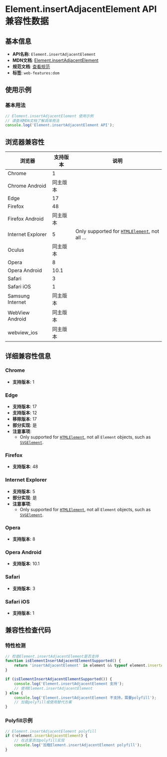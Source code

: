 # Element.insertAdjacentElement API 兼容性数据

## 基本信息

- **API名称**: `Element.insertAdjacentElement`
- **MDN文档**: [Element.insertAdjacentElement](https://developer.mozilla.org/docs/Web/API/Element/insertAdjacentElement)
- **规范文档**: [查看规范](https://dom.spec.whatwg.org/#dom-element-insertadjacentelement)
- **标签**: `web-features:dom`

## 使用示例

### 基本用法

```javascript
// Element.insertAdjacentElement 使用示例
// 请查阅MDN文档了解具体用法
console.log('Element.insertAdjacentElement API');
```

## 浏览器兼容性

| 浏览器 | 支持版本 | 说明 |
|--------|----------|------|
| Chrome | 1 |  |
| Chrome Android | 同主版本 |  |
| Edge | 17 |  |
| Firefox | 48 |  |
| Firefox Android | 同主版本 |  |
| Internet Explorer | 5 | Only supported for [`HTMLElement`](https://developer.mozilla.org/docs/Web/API/HTMLElement), not all ... |
| Oculus | 同主版本 |  |
| Opera | 8 |  |
| Opera Android | 10.1 |  |
| Safari | 3 |  |
| Safari iOS | 1 |  |
| Samsung Internet | 同主版本 |  |
| WebView Android | 同主版本 |  |
| webview_ios | 同主版本 |  |

## 详细兼容性信息

### Chrome

- **支持版本**: 1

### Edge

- **支持版本**: 17
- **支持版本**: 12
- **移除版本**: 17
- **部分实现**: 是
- **注意事项**:
  - Only supported for [`HTMLElement`](https://developer.mozilla.org/docs/Web/API/HTMLElement), not all `Element` objects, such as [`SVGElement`](https://developer.mozilla.org/docs/Web/API/SVGElement).

### Firefox

- **支持版本**: 48

### Internet Explorer

- **支持版本**: 5
- **部分实现**: 是
- **注意事项**:
  - Only supported for [`HTMLElement`](https://developer.mozilla.org/docs/Web/API/HTMLElement), not all `Element` objects, such as [`SVGElement`](https://developer.mozilla.org/docs/Web/API/SVGElement).

### Opera

- **支持版本**: 8

### Opera Android

- **支持版本**: 10.1

### Safari

- **支持版本**: 3

### Safari iOS

- **支持版本**: 1

## 兼容性检查代码

### 特性检测

```javascript
// 检查Element.insertAdjacentElement是否支持
function isElementInsertAdjacentElementSupported() {
    return 'insertAdjacentElement' in element && typeof element.insertAdjacentElement === 'function';
}

if (isElementInsertAdjacentElementSupported()) {
    console.log('Element.insertAdjacentElement 支持');
    // 使用Element.insertAdjacentElement
} else {
    console.log('Element.insertAdjacentElement 不支持，需要polyfill');
    // 加载polyfill或使用替代方案
}
```

### Polyfill示例

```javascript
// Element.insertAdjacentElement polyfill
if (!element.insertAdjacentElement) {
    // 在这里添加polyfill实现
    console.log('加载Element.insertAdjacentElement polyfill');
}
```

